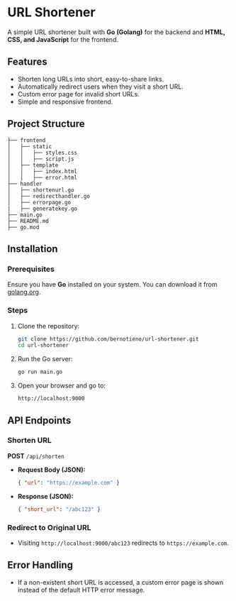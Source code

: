 # URL Shortener

A simple URL shortener built with **Go (Golang)** for the backend and **HTML, CSS, and JavaScript** for the frontend.

## Features

- Shorten long URLs into short, easy-to-share links.
- Automatically redirect users when they visit a short URL.
- Custom error page for invalid short URLs.
- Simple and responsive frontend.

## Project Structure

```
├── frontend
│   ├── static
│   │   ├── styles.css
│   │   ├── script.js
│   ├── template
│   │   ├── index.html
│   │   ├── error.html
├── handler
│   ├── shortenurl.go
│   ├── redirecthandler.go
│   ├── errorpage.go
|   ├── generatekey.go
├── main.go
├── README.md
├── go.mod
```

## Installation

### Prerequisites

Ensure you have **Go** installed on your system. You can download it from [golang.org](https://go.dev/).

### Steps

1. Clone the repository:
   ```sh
   git clone https://github.com/bernotieno/url-shortener.git
   cd url-shortener
   ```
2. Run the Go server:
   ```sh
   go run main.go
   ```
3. Open your browser and go to:
   ```
   http://localhost:9000
   ```

## API Endpoints

### Shorten URL

**POST** `/api/shorten`

- **Request Body (JSON):**
  ```json
  { "url": "https://example.com" }
  ```
- **Response (JSON):**
  ```json
  { "short_url": "/abc123" }
  ```

### Redirect to Original URL

- Visiting `http://localhost:9000/abc123` redirects to `https://example.com`.

## Error Handling

- If a non-existent short URL is accessed, a custom error page is shown instead of the default HTTP error message.

